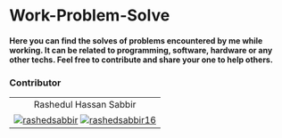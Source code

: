 # Work-Problem-Solve

#### Here you can find the solves of problems encountered by me while working. It can be related to programming, software, hardware or any other techs. Feel free to contribute and share your one to help others.

### Contributor

<table>
    <tr align='center'>
        <td>Rashedul Hassan Sabbir</td>
    </tr>
    <tr align='center'>
    <td><a href="https://linkedin.com/in/rashedsabbir" target="blank"><img align="center"
            src="https://img.shields.io/badge/LinkedIn-%230077B5.svg?&logo=linkedin&logoColor=white"
            alt="rashedsabbir" /></a> <a
    href="https://github.com/rashedsabbir" target="blank"><img
        align="center" src="https://img.shields.io/badge/GitHub-100000.svg?&logo=github&logoColor=white" alt="rashedsabbir16" /></a></td>
    </tr>
</table>
